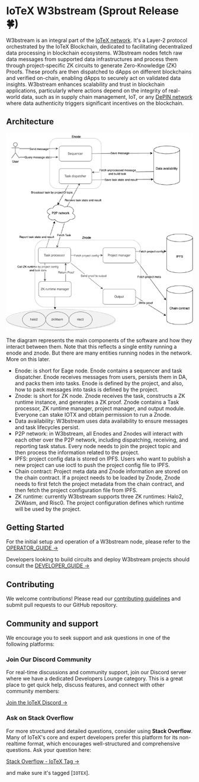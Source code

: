 # IoTeX W3bstream (Sprout Release 🍀)

W3bstream is an integral part of the [IoTeX network](https://iotex.io). It's a Layer-2 protocol orchestrated by the IoTeX Blockchain, dedicated to facilitating decentralized data processing in blockchain ecosystems. W3bstream nodes fetch raw data messages from supported data infrastructures and process them through project-specific ZK circuits to generate Zero-Knowledge (ZK) Proofs. These proofs are then dispatched to dApps on different blockchains and verified on-chain, enabling dApps to securely act on validated data insights. W3bstream enhances scalability and trust in blockchain applications, particularly where actions depend on the integrity of real-world data, such as in supply chain management, IoT, or any [DePIN network](https://iotex.io/blog/what-are-decentralized-physical-infrastructure-networks-depin/) where data authenticity triggers significant incentives on the blockchain.

## Architecture

<p align="center">
  <img src="./docs/architecture.drawio.png"/>
</p>

The diagram represents the main components of the software and how they interact between them. Note that this reflects a single entity running a enode and znode. But there are many entities running nodes in the network. More on this later.

- Enode: is short for Eage node. Enode contains a sequencer and task dispatcher. Enode receives messages from users, persists them in DA, and packs them into tasks. Enode is defined by the project, and also, how to pack messages into tasks is defined by the project.
- Znode: is short for ZK node. Znode receives the task, constructs a ZK runtime instance, and generates a ZK proof. Znode contains a Task processor, ZK runtime manager, project manager, and output module. Everyone can stake IOTX and obtain permission to run a Znode.
- Data availability: W3bstream uses data availability to ensure messages and task lifecycles persist.
- P2P network: in W3bstream, all Enodes and Znodes will interact with each other over the P2P network, including dispatching, receiving, and reporting task status. Every node needs to join the project topic and then process the information related to the project.
- IPFS: project config data is stored on IPFS. Users who want to publish a new project can use ioctl to push the project config file to IPFS.
- Chain contract: Project meta data and Znode information are stored on the chain contract. If a project needs to be loaded by Znode, Znode needs to first fetch the project metadata from the chain contract, and then fetch the project configuration file from IPFS. 
- ZK runtime: currently W3bstream supports three ZK runtimes: Halo2, ZkWasm, and Risc0. The project configuration defines which runtime will be used by the project.


## Getting Started

For the initial setup and operation of a W3bstream node, please refer to the [OPERATOR_GUIDE →](./OPERATOR_GUIDE.md)

Developers looking to build circuits and deploy W3bstream projects should consult the [DEVELOPER_GUIDE →](./DEVELOPER_GUIDE.md)

## Contributing

We welcome contributions! Please read our [contributing guidelines](CONTRIBUTING.md) and submit pull requests to our GitHub repository.

## Community and support

We encourage you to seek support and ask questions in one of the following platforms:

### Join Our Discord Community

For real-time discussions and community support, join our Discord server where we have a dedicated
Developers Lounge category. This is a great place to get quick help, discuss features, and connect with other community members:

[Join the IoTeX Discord →](https://iotex.io/devdiscord)

### Ask on Stack Overflow

For more structured and detailed questions, consider using **Stack Overflow**. Many of IoTeX's core and expert developers prefer this platform for its non-realtime format, which encourages well-structured and comprehensive questions. Ask your question here:

[Stack Overflow - IoTeX Tag →](https://stackoverflow.com/questions/tagged/iotex)

and make sure it's tagged [`IOTEX`].

